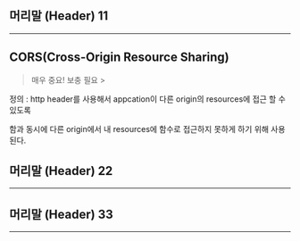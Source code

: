 ## 머리말 (Header) 11
***

## CORS(Cross-Origin Resource Sharing)

> 매우 중요! 보충 필요 >

정의 :   http header를 사용해서 appcation이 다른 origin의 resources에 접근 할 수 있도록

함과 동시에 다른 origin에서 내 resources에 함수로 접근하지 못하게 하기 위해 사용된다.

## 머리말 (Header) 22
***


## 머리말 (Header) 33
***
